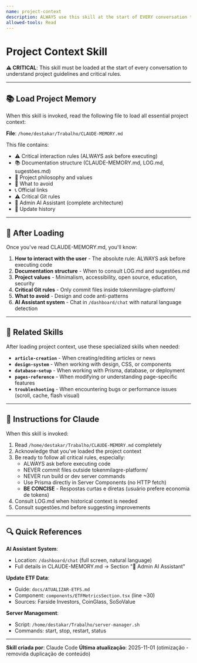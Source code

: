 ```yaml
---
name: project-context
description: ALWAYS use this skill at the start of EVERY conversation to load essential project guidelines, critical rules, interaction protocols, documentation structure, and philosophy. This is the foundation skill that must be loaded first.
allowed-tools: Read
---
```


# Project Context Skill

**⚠️ CRITICAL**: This skill must be loaded at the start of every conversation to understand project guidelines and critical rules.

---

## 📚 Load Project Memory

When this skill is invoked, read the following file to load all essential project context:

**File**: `/home/destakar/Trabalho/CLAUDE-MEMORY.md`

This file contains:
- ⚠️ Critical interaction rules (ALWAYS ask before executing)
- 📚 Documentation structure (CLAUDE-MEMORY.md, LOG.md, sugestões.md)
- 🎯 Project philosophy and values
- 🚫 What to avoid
- 📞 Official links
- ⚠️ Critical Git rules
- 🤖 Admin AI Assistant (complete architecture)
- 📝 Update history

---

## 🎯 After Loading

Once you've read CLAUDE-MEMORY.md, you'll know:

1. **How to interact with the user** - The absolute rule: ALWAYS ask before executing code
2. **Documentation structure** - When to consult LOG.md and sugestões.md
3. **Project values** - Minimalism, accessibility, open source, education, security
4. **Critical Git rules** - Only commit files inside tokenmilagre-platform/
5. **What to avoid** - Design and code anti-patterns
6. **AI Assistant system** - Chat in `/dashboard/chat` with natural language detection

---

## 🔗 Related Skills

After loading project context, use these specialized skills when needed:

- **`article-creation`** - When creating/editing articles or news
- **`design-system`** - When working with design, CSS, or components
- **`database-setup`** - When working with Prisma, database, or deployment
- **`pages-reference`** - When modifying or understanding page-specific features
- **`troubleshooting`** - When encountering bugs or performance issues (scroll, cache, flash visual)

---

## 📖 Instructions for Claude

When this skill is invoked:

1. Read `/home/destakar/Trabalho/CLAUDE-MEMORY.md` completely
2. Acknowledge that you've loaded the project context
3. Be ready to follow all critical rules, especially:
   - ALWAYS ask before executing code
   - NEVER commit files outside tokenmilagre-platform/
   - NEVER run build or dev server commands
   - Use Prisma directly in Server Components (no HTTP fetch)
   - **BE CONCISE** - Respostas curtas e diretas (usuário prefere economia de tokens)
4. Consult LOG.md when historical context is needed
5. Consult sugestões.md before suggesting improvements

---

## 🔍 Quick References

**AI Assistant System**:
- Location: `/dashboard/chat` (full screen, natural language)
- Full details in CLAUDE-MEMORY.md → Section "🤖 Admin AI Assistant"

**Update ETF Data**:
- Guide: `docs/ATUALIZAR-ETFS.md`
- Component: `components/ETFMetricsSection.tsx` (line ~30)
- Sources: Farside Investors, CoinGlass, SoSoValue

**Server Management**:
- Script: `/home/destakar/Trabalho/server-manager.sh`
- Commands: start, stop, restart, status

---

**Skill criada por**: Claude Code
**Última atualização**: 2025-11-01 (otimização - removida duplicação de conteúdo)
